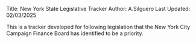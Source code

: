 Title: New York State Legislative Tracker
Author: A.Silguero
Last Updated: 02/03/2025

This is a tracker developed for following legislation that the New York City Campaign Finance Board has identified to be a priority.
